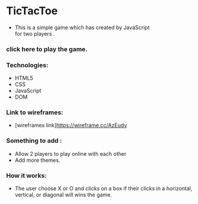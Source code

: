 # TicTacToe

- This is a simple game which has created by JavaScript  
for two players  .

### click here to play the game.

### Technologies:
- HTML5
- CSS
- JavaScript
- DOM

### Link to wireframes:
- [wireframes link]https://wireframe.cc/AzEudv

### Something to add :
- Allow 2 players to play online with each other 
- Add more themes.

### How it works:
- The user choose X or O and clicks on a box if their clicks in a horizontal, vertical, or diagonal will wins the game.


